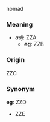 nomad
### Meaning
+ _adj_: ZZA
    + __eg__: ZZB

### Origin

ZZC

### Synonym

__eg__: ZZD

+ ZZE



